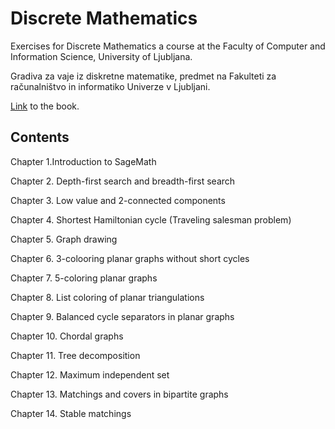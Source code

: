 # Discrete Mathematics

Exercises for Discrete Mathematics a course at the Faculty of Computer and Information Science, University of Ljubljana.

Gradiva za vaje iz diskretne matematike, predmet na Fakulteti za računalništvo in informatiko Univerze v Ljubljani.

[Link](https://github.com/mboben/DM2Book/blob/build/main.pdf) to the book.

## Contents

Chapter 1.Introduction to SageMath

Chapter 2. Depth-first search and breadth-first search

Chapter 3. Low value and 2-connected components

Chapter 4. Shortest Hamiltonian cycle (Traveling salesman problem)

Chapter 5. Graph drawing

Chapter 6. 3-colooring planar graphs without short cycles

Chapter 7. 5-coloring planar graphs

Chapter 8. List coloring of planar triangulations

Chapter 9. Balanced cycle separators in planar graphs

Chapter 10. Chordal graphs

Chapter 11. Tree decomposition

Chapter 12. Maximum independent set

Chapter 13. Matchings and covers in bipartite graphs

Chapter 14. Stable matchings

